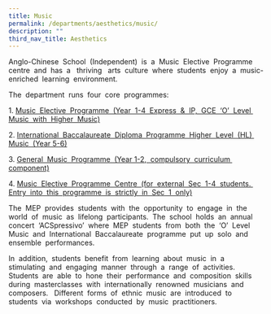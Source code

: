 ```yaml
---
title: Music
permalink: /departments/aesthetics/music/
description: ""
third_nav_title: Aesthetics
---
```


Anglo-Chinese  School  (Independent)  is  a  Music  Elective  Programme  centre  and  has  a   thriving   arts  culture  where  students  enjoy  a  music-enriched  learning  environment.

The  department  runs  four  core  programmes:

1. [Music  Elective  Programme  (Year  1-4  Express  &  IP,  GCE  ‘O’  Level  Music  with  Higher  Music)](/aesthetics/music-elective-programme/)

2. [International  Baccalaureate  Diploma  Programme  Higher  Level  (HL)  Music  (Year 5-6)](/aesthetics/ib-music-programme/)

3. [General  Music  Programme  (Year 1-2,  compulsory  curriculum  component)](/aesthetics/general-music-programme-gmp/)

4. [Music  Elective  Programme  Centre  (for  external  Sec  1-4  students.  Entry  into  this  programme  is  strictly  in  Sec  1  only)](/aesthetics/mep-centre-for-external-students/)

The  MEP  provides  students  with  the  opportunity  to  engage  in  the  world  of  music  as  lifelong  participants.  The  school  holds  an  annual  concert  ‘ACSpressivo’  where  MEP  students  from  both  the  ‘O’  Level  Music  and  International  Baccalaureate  programme  put  up  solo  and  ensemble  performances.

In  addition,  students  benefit  from  learning  about  music  in  a  stimulating  and  engaging  manner  through  a  range  of  activities.   Students  are  able  to  hone  their  performance  and  composition  skills  during  masterclasses  with  internationally  renowned  musicians  and  composers.   Different  forms  of  ethnic  music  are  introduced  to  students  via  workshops  conducted  by  music  practitioners.
